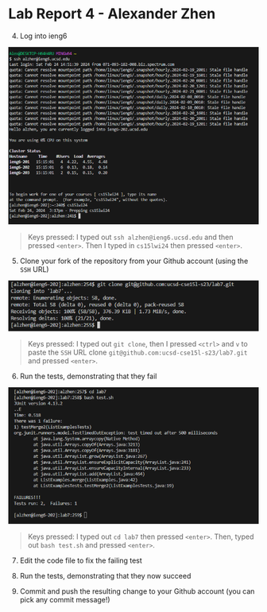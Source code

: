 # Lab Report 4 - Alexander Zhen

4. Log into ieng6

![image](3.PNG)

> Keys pressed: I typed out `ssh alzhen@ieng6.ucsd.edu` and then pressed `<enter>`. Then I typed in `cs15lwi24` then pressed `<enter>`.


5. Clone your fork of the repository from your Github account (using the `SSH` URL)

![Image](4.PNG)

> Keys pressed: I typed out `git clone`, then I pressed `<ctrl>` and `v` to paste the `SSH` URL clone `git@github.com:ucsd-cse15l-s23/lab7.git` and pressed `<enter>`.


6. Run the tests, demonstrating that they fail

![Image](5.PNG)

> Keys pressed: I typed out `cd lab7` then pressed `<enter>`. Then, typed out `bash test.sh` and pressed `<enter>`. 

7. Edit the code file to fix the failing test



8. Run the tests, demonstrating that they now succeed



9. Commit and push the resulting change to your Github account (you can pick any commit message!)

